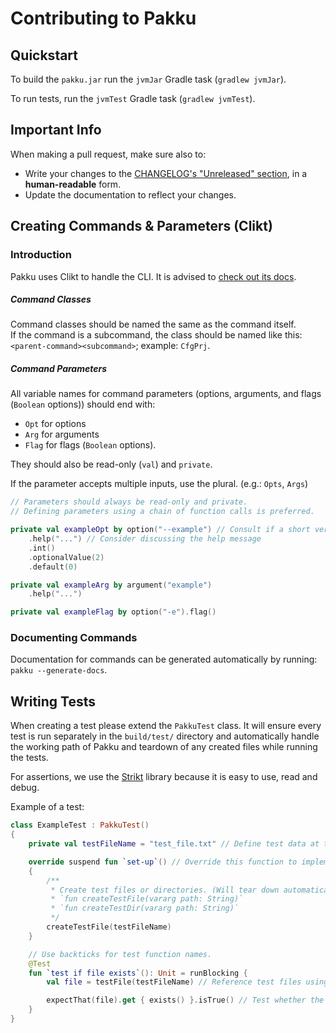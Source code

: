 
# Contributing to Pakku

## Quickstart

To build the `pakku.jar` run the `jvmJar` Gradle task (`gradlew jvmJar`).

To run tests, run the `jvmTest` Gradle task (`gradlew jvmTest`).

## Important Info

When making a pull request, make sure also to:

- Write your changes to the [CHANGELOG's "Unreleased" section](CHANGELOG.md#unreleased), in a **human-readable** form.
- Update the documentation to reflect your changes.

## Creating Commands & Parameters (Clikt)

### Introduction

Pakku uses Clikt to handle the CLI. It is advised to [check out its docs](https://ajalt.github.io/clikt/).

##### Command Classes

Command classes should be named the same as the command itself.  
If the command is a subcommand, the class should be named like this: `<parent-command><subcommand>`; example: `CfgPrj`.  

##### Command Parameters

All variable names for command parameters (options, arguments, and flags (`Boolean` options)) should end with:
- `Opt` for options
- `Arg` for arguments
- `Flag` for flags (`Boolean` options).

They should also be read-only (`val`) and `private`.  

If the parameter accepts multiple inputs, use the plural. (e.g.: `Opts`, `Args`)

```kt
// Parameters should always be read-only and private.
// Defining parameters using a chain of function calls is preferred.

private val exampleOpt by option("--example") // Consult if a short version `-e` of the option is a good idea
    .help("...") // Consider discussing the help message
    .int()
    .optionalValue(2)
    .default(0)

private val exampleArg by argument("example")
    .help("...")

private val exampleFlag by option("-e").flag()
```

### Documenting Commands

Documentation for commands can be generated automatically by running: `pakku --generate-docs`.

## Writing Tests

When creating a test please extend the `PakkuTest` class. 
It will ensure every test is run separately in the `build/test/` directory
and automatically handle the working path of Pakku and teardown of any created files while running the tests.

For assertions, we use the [Strikt](https://strikt.io/) library because it is easy to use, read and debug.

Example of a test:

```kt
class ExampleTest : PakkuTest()
{
    private val testFileName = "test_file.txt" // Define test data at the top of the class

    override suspend fun `set-up`() // Override this function to implement set up
    { 
        /** 
         * Create test files or directories. (Will tear down automatically.)
         * `fun createTestFile(vararg path: String)`
         * `fun createTestDir(vararg path: String)`
         */
        createTestFile(testFileName)
    }

    // Use backticks for test function names.
    @Test
    fun `test if file exists`(): Unit = runBlocking {
        val file = testFile(testFileName) // Reference test files using `fun testFile(vararg path: String): Path`

        expectThat(file).get { exists() }.isTrue() // Test whether the file exists.
    }
}
```
